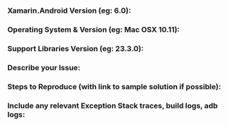 ### Xamarin.Android Version (eg: 6.0):


### Operating System & Version (eg: Mac OSX 10.11):


### Support Libraries Version (eg: 23.3.0):


### Describe your Issue:


### Steps to Reproduce (with link to sample solution if possible):


### Include any relevant Exception Stack traces, build logs, adb logs:
